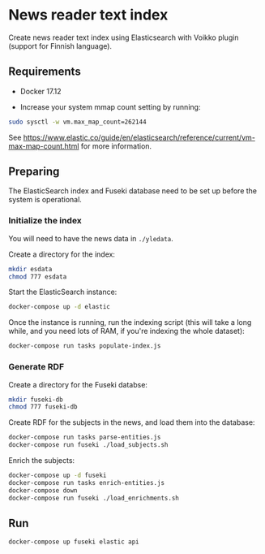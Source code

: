 # News reader text index

Create news reader text index using Elasticsearch with Voikko plugin (support for Finnish language).

## Requirements

- Docker 17.12

- Increase your system mmap count setting by running:

```bash
sudo sysctl -w vm.max_map_count=262144
```

See https://www.elastic.co/guide/en/elasticsearch/reference/current/vm-max-map-count.html for more information.

## Preparing

The ElasticSearch index and Fuseki database need to be set up before the system is operational.

### Initialize the index

You will need to have the news data in `./yledata`.

Create a directory for the index:

```bash
mkdir esdata
chmod 777 esdata
```

Start the ElasticSearch instance:

```bash
docker-compose up -d elastic
```

Once the instance is running, run the indexing script (this will take a long while, and you need lots of RAM, if you're indexing the whole dataset):

```bash
docker-compose run tasks populate-index.js
```

### Generate RDF

Create a directory for the Fuseki databse:

```bash
mkdir fuseki-db
chmod 777 fuseki-db
```

Create RDF for the subjects in the news, and load them into the database:

```bash
docker-compose run tasks parse-entities.js
docker-compose run fuseki ./load_subjects.sh
```

Enrich the subjects:

```bash
docker-compose up -d fuseki
docker-compose run tasks enrich-entities.js
docker-compose down
docker-compose run fuseki ./load_enrichments.sh
```

## Run

```bash
docker-compose up fuseki elastic api
```
